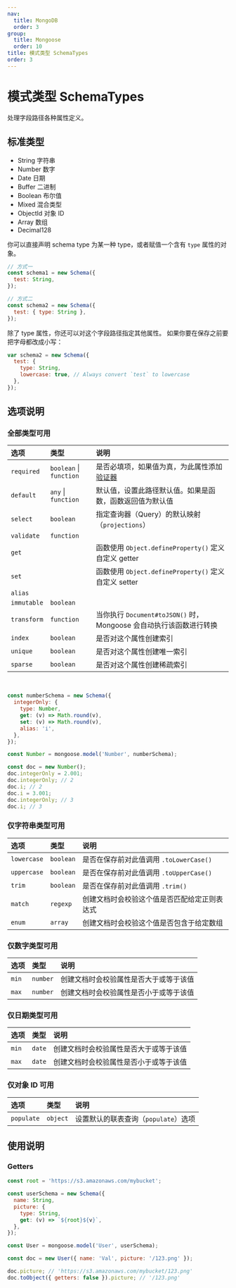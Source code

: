 ```yaml
---
nav:
  title: MongoDB
  order: 3
group:
  title: Mongoose
  order: 10
title: 模式类型 SchemaTypes
order: 3
---
```


# 模式类型 SchemaTypes

处理字段路径各种属性定义。

## 标准类型

- String 字符串
- Number 数字
- Date 日期
- Buffer 二进制
- Boolean 布尔值
- Mixed 混合类型
- ObjectId 对象 ID
- Array 数组
- Decimal128

你可以直接声明 schema type 为某一种 type，或者赋值一个含有 `type` 属性的对象。

```js
// 方式一
const schema1 = new Schema({
  test: String,
});

// 方式二
const schema2 = new Schema({
  test: { type: String },
});
```

除了 type 属性，你还可以对这个字段路径指定其他属性。 如果你要在保存之前要把字母都改成小写：

```js
var schema2 = new Schema({
  test: {
    type: String,
    lowercase: true, // Always convert `test` to lowercase
  },
});
```

## 选项说明

### 全部类型可用

| 选项        | 类型                    | 说明                                                               |
| :---------- | :---------------------- | :----------------------------------------------------------------- |
| `required`  | `boolean` \| `function` | 是否必填项，如果值为真，为此属性添加 [验证器]()                    |
| `default`   | `any` \| `function`     | 默认值，设置此路径默认值。如果是函数，函数返回值为默认值           |
| `select`    | `boolean`               | 指定查询器（Query）的默认映射（`projections`）                     |
| `validate`  | `function`              |                                                                    |
| `get`       |                         | 函数使用 `Object.defineProperty()` 定义自定义 getter               |
| `set`       |                         | 函数使用 `Object.defineProperty()` 定义自定义 setter               |
| `alias`     |                         |                                                                    |
| `immutable` | `boolean`               |                                                                    |
| `transform` | `function`              | 当你执行 `Document#toJSON()` 时，Mongoose 会自动执行该函数进行转换 |
| `index`     | `boolean`               | 是否对这个属性创建索引                                             |
| `unique`    | `boolean`               | 是否对这个属性创建唯一索引                                         |
| `sparse`    | `boolean`               | 是否对这个属性创建稀疏索引                                         |

<br />

```js
const numberSchema = new Schema({
  integerOnly: {
    type: Number,
    get: (v) => Math.round(v),
    set: (v) => Math.round(v),
    alias: 'i',
  },
});

const Number = mongoose.model('Number', numberSchema);

const doc = new Number();
doc.integerOnly = 2.001;
doc.integerOnly; // 2
doc.i; // 2
doc.i = 3.001;
doc.integerOnly; // 3
doc.i; // 3
```

### 仅字符串类型可用

| 选项        | 类型      | 说明                                         |
| :---------- | :-------- | :------------------------------------------- |
| `lowercase` | `boolean` | 是否在保存前对此值调用 `.toLowerCase()`      |
| `uppercase` | `boolean` | 是否在保存前对此值调用 `.toUpperCase()`      |
| `trim`      | `boolean` | 是否在保存前对此值调用 `.trim()`             |
| `match`     | `regexp`  | 创建文档时会校验这个值是否匹配给定正则表达式 |
| `enum`      | `array`   | 创建文档时会校验这个值是否包含于给定数组     |

### 仅数字类型可用

| 选项  | 类型     | 说明                                   |
| :---- | :------- | :------------------------------------- |
| `min` | `number` | 创建文档时会校验属性是否大于或等于该值 |
| `max` | `number` | 创建文档时会校验属性是否小于或等于该值 |

### 仅日期类型可用

| 选项  | 类型   | 说明                                   |
| :---- | :----- | :------------------------------------- |
| `min` | `date` | 创建文档时会校验属性是否大于或等于该值 |
| `max` | `date` | 创建文档时会校验属性是否小于或等于该值 |

### 仅对象 ID 可用

| 选项       | 类型     | 说明                                 |
| :--------- | :------- | :----------------------------------- |
| `populate` | `object` | 设置默认的联表查询（`populate`）选项 |

## 使用说明

### Getters

```js
const root = 'https://s3.amazonaws.com/mybucket';

const userSchema = new Schema({
  name: String,
  picture: {
    type: String,
    get: (v) => `${root}${v}`,
  },
});

const User = mongoose.model('User', userSchema);

const doc = new User({ name: 'Val', picture: '/123.png' });

doc.picture; // 'https://s3.amazonaws.com/mybucket/123.png'
doc.toObject({ getters: false }).picture; // '/123.png'
```
